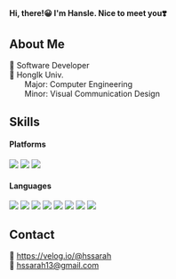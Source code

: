 #### Hi, there!😀 I'm Hansle. Nice to meet you❣️<br/>

## About Me 
🐣 Software Developer<br/>
🏫 HongIk Univ. &#160;&#160;<br/>
&#160;&#160;&#160;&#160;&#160;&#160;&#160;Major: Computer Engineering <br/>
&#160;&#160;&#160;&#160;&#160;&#160;&#160;Minor: Visual Communication Design &#160;&#160;<br/>

## Skills
#### Platforms
<p>
  <img src="https://img.shields.io/badge/Spring-6DB33F?style=flat-square&logo=Spring&logoColor=white"/>
  <img src="https://img.shields.io/badge/React-61DAFB?style=flat-square&logo=React&logoColor=black"/>
  <img src="https://img.shields.io/badge/Flutter-02569B?style=flat-square&logo=Flutter&logoColor=white"/>
</p>

#### Languages
<p>
<img src="https://img.shields.io/badge/HTML-E34F26?style=flat-square&logo=HTML5&logoColor=white"/> 
  <img src="https://img.shields.io/badge/CSS-1572B6?style=flat-square&logo=CSS3&logoColor=white"/> 
  <img src="https://img.shields.io/badge/JavaScript-F7DF1E?style=flat-square&logo=JavaScript&logoColor=white"/>
  <img src="https://img.shields.io/badge/C-0095D5?style=flat-square&logo=C&logoColor=white"/> 
  <img src="https://img.shields.io/badge/C++-gcf?style=flat-square&logo=C++&logoColor=white"/> 
  <img src="https://img.shields.io/badge/Java-007396?style=flat-square&logo=Java&logoColor=white"/> 
  <img src="https://img.shields.io/badge/Python-3776AB?style=flat-square&logo=Python&logoColor=white"/> 
  <img src="https://img.shields.io/badge/Dart-0175C2?style=flat-square&logo=Dart&logoColor=white"/> 
</p>

## Contact
📌 https://velog.io/@hssarah <br>
📨 hssarah13@gmail.com

